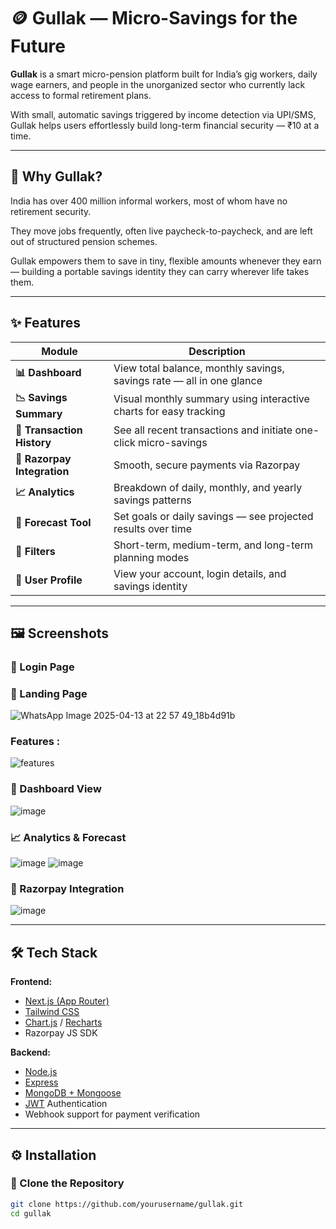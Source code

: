 # 🪙 Gullak — Micro-Savings for the Future

**Gullak** is a smart micro-pension platform built for India’s gig workers, daily wage earners, and people in the unorganized sector who currently lack access to formal retirement plans.

With small, automatic savings triggered by income detection via UPI/SMS, Gullak helps users effortlessly build long-term financial security — ₹10 at a time.

---

## 🌟 Why Gullak?

India has over 400 million informal workers, most of whom have no retirement security.

They move jobs frequently, often live paycheck-to-paycheck, and are left out of structured pension schemes.

Gullak empowers them to save in tiny, flexible amounts whenever they earn — building a portable savings identity they can carry wherever life takes them.

---

## ✨ Features

| Module | Description |
|--------|-------------|
| **📊 Dashboard** | View total balance, monthly savings, savings rate — all in one glance |
| **📉 Savings Summary** | Visual monthly summary using interactive charts for easy tracking |
| **📜 Transaction History** | See all recent transactions and initiate one-click micro-savings |
| **💸 Razorpay Integration** | Smooth, secure payments via Razorpay |
| **📈 Analytics** | Breakdown of daily, monthly, and yearly savings patterns |
| **🔮 Forecast Tool** | Set goals or daily savings — see projected results over time |
| **🎯 Filters** | Short-term, medium-term, and long-term planning modes |
| **👤 User Profile** | View your account, login details, and savings identity |

---

## 🖼️ Screenshots

### 🔐 Login Page


### 🔐 Landing Page
![WhatsApp Image 2025-04-13 at 22 57 49_18b4d91b](https://github.com/user-attachments/assets/ea1b4317-b5af-48db-82c6-99785a683eee)

### Features :
![features](https://github.com/user-attachments/assets/d58c9a71-47ef-43d9-81ae-206a09034965)

### 🧮 Dashboard View
![image](https://github.com/user-attachments/assets/b1d728af-fb91-4e1f-b6a9-d6d53c3c0d34)

### 📈 Analytics & Forecast
![image](https://github.com/user-attachments/assets/da5bbd95-8726-45de-bfbe-3806cc3d2a29)
![image](https://github.com/user-attachments/assets/8ac66c19-fc01-44c6-ab9e-55e36d5597f5)

### 💸 Razorpay Integration
![image](https://github.com/user-attachments/assets/1c42e632-aa8c-40a3-bbe0-e45278438b72)

---

## 🛠 Tech Stack

**Frontend:**
- [Next.js (App Router)](https://nextjs.org/)
- [Tailwind CSS](https://tailwindcss.com/)
- [Chart.js](https://www.chartjs.org/) / [Recharts](https://recharts.org/)
- Razorpay JS SDK

**Backend:**
- [Node.js](https://nodejs.org/)
- [Express](https://expressjs.com/)
- [MongoDB + Mongoose](https://mongoosejs.com/)
- [JWT](https://jwt.io/) Authentication
- Webhook support for payment verification

---

## ⚙️ Installation

### 🔧 Clone the Repository

```bash
git clone https://github.com/yourusername/gullak.git
cd gullak
